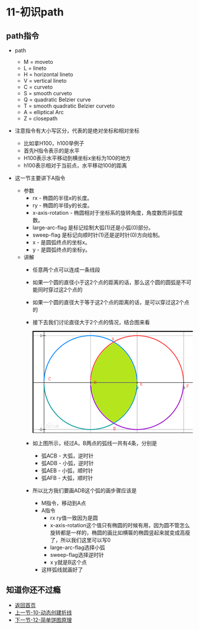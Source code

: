 # 11-初识path

## path指令

* path

  * M = moveto
  * L = lineto
  * H = horizontal lineto
  * V = vertical lineto
  * C = curveto
  * S = smooth curveto
  * Q = quadratic Belzier curve
  * T = smooth quadratic Belzier curveto
  * A = elliptical Arc
  * Z = closepath

* 注意指令有大小写区分，代表的是绝对坐标和相对坐标
  * 比如拿H100，h100举例子
  * 首先H指令表示的是水平
  * H100表示水平移动到横坐标x坐标为100的地方
  * h100表示相对于当前点，水平移动100的距离  

* 这一节主要讲下A指令
  * 参数
    * rx - 椭圆的半径x的长度。
    * ry - 椭圆的半径y的长度。
    * x-axis-rotation - 椭圆相对于坐标系的旋转角度，角度数而非弧度数。
    * large-arc-flag 是标记绘制大弧(1)还是小弧(0)部分。
    * sweep-flag 是标记向顺时针(1)还是逆时针(0)方向绘制。
    * x - 是圆弧终点的坐标x。   
    * y - 是圆弧终点的坐标y。 
  * 讲解
    * 任意两个点可以连成一条线段
    * 如果一个圆的直径小于这2个点的距离的话，那么这个圆的圆弧是不可能同时穿过这2个点的
    * 如果一个圆的直径大于等于这2个点的距离的话，是可以穿过这2个点的
    * 接下去我们讨论直径大于2个点的情况，结合图来看

      ![](./images/两圆相交.png)   

    * 如上图所示，经过A，B两点的弧线一共有4条，分别是
      * 弧ACB - 大弧，逆时针   
      * 弧ADB - 小弧，逆时针   
      * 弧AEB - 小弧，顺时针  
      * 弧AFB - 大弧，顺时针  
    * 所以比方我们要画ADB这个弧的画步骤应该是
      * M指令，移动到A点
      * A指令
        * rx ry值一致因为是圆
        * x-axis-rotation这个值只有椭圆的时候有用，因为圆不管怎么旋转都是一样的，椭圆的画比如横匾的椭圆竖起来就变成高瘦了，所以我们这里可以写0
        * large-arc-flag选择小弧
        * sweep-flag选择逆时针
        * x y就是B这个点
      * 这样弧线就画好了  


## 知道你还不过瘾

* [返回首页](../README.md)
* [上一节-10-动态创建折线](../10-动态创建折线/10-动态创建折线.md)
* [下一节-12-简单饼图原理](../12-简单饼图原理/12-简单饼图原理.md)